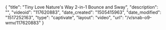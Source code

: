 {
    "title": "Tiny Love Nature's Way 2-in-1 Bounce and Sway",
    "description": "",
    "videoid": "117620883",
    "date_created": "1505415963",
    "date_modified": "1517252163",
    "type": "captivate",
    "layout": "video",
    "url": "\/v\/snab-o9-wmv\/117620883"
}